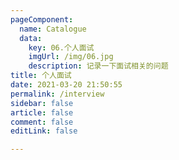 ```yaml
---
pageComponent: 
  name: Catalogue
  data: 
    key: 06.个人面试
    imgUrl: /img/06.jpg
    description: 记录一下面试相关的问题
title: 个人面试
date: 2021-03-20 21:50:55
permalink: /interview
sidebar: false
article: false
comment: false
editLink: false

---
```



